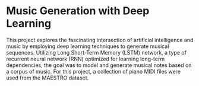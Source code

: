 # Music Generation with Deep Learning

This project explores the fascinating intersection of artificial intelligence and music by employing deep learning techniques to generate musical sequences. Utilizing Long Short-Term Memory (LSTM) network, a type of recurrent neural network (RNN) optimized for learning long-term dependencies, the goal was to model and generate musical notes based on a corpus of music. For this project, a collection of piano MIDI files were used from the MAESTRO dataset.
